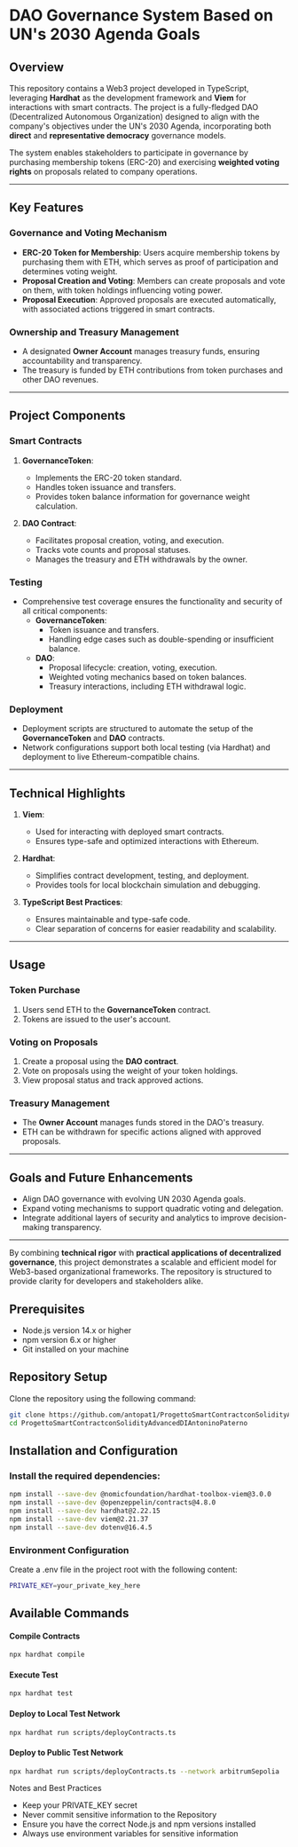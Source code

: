 # DAO Governance System Based on UN's 2030 Agenda Goals

## Overview
This repository contains a Web3 project developed in TypeScript, leveraging **Hardhat** as the development framework and **Viem** for interactions with smart contracts. The project is a fully-fledged DAO (Decentralized Autonomous Organization) designed to align with the company's objectives under the UN's 2030 Agenda, incorporating both **direct** and **representative democracy** governance models.

The system enables stakeholders to participate in governance by purchasing membership tokens (ERC-20) and exercising **weighted voting rights** on proposals related to company operations.

---

## Key Features
### Governance and Voting Mechanism
- **ERC-20 Token for Membership**: Users acquire membership tokens by purchasing them with ETH, which serves as proof of participation and determines voting weight.
- **Proposal Creation and Voting**: Members can create proposals and vote on them, with token holdings influencing voting power.
- **Proposal Execution**: Approved proposals are executed automatically, with associated actions triggered in smart contracts.

### Ownership and Treasury Management
- A designated **Owner Account** manages treasury funds, ensuring accountability and transparency.
- The treasury is funded by ETH contributions from token purchases and other DAO revenues.

---

## Project Components
### Smart Contracts
1. **GovernanceToken**: 
   - Implements the ERC-20 token standard.
   - Handles token issuance and transfers.
   - Provides token balance information for governance weight calculation.
   
2. **DAO Contract**: 
   - Facilitates proposal creation, voting, and execution.
   - Tracks vote counts and proposal statuses.
   - Manages the treasury and ETH withdrawals by the owner.

### Testing
- Comprehensive test coverage ensures the functionality and security of all critical components:
  - **GovernanceToken**:
    - Token issuance and transfers.
    - Handling edge cases such as double-spending or insufficient balance.
  - **DAO**:
    - Proposal lifecycle: creation, voting, execution.
    - Weighted voting mechanics based on token balances.
    - Treasury interactions, including ETH withdrawal logic.

### Deployment
- Deployment scripts are structured to automate the setup of the **GovernanceToken** and **DAO** contracts.
- Network configurations support both local testing (via Hardhat) and deployment to live Ethereum-compatible chains.

---

## Technical Highlights
1. **Viem**: 
   - Used for interacting with deployed smart contracts.
   - Ensures type-safe and optimized interactions with Ethereum.
   
2. **Hardhat**: 
   - Simplifies contract development, testing, and deployment.
   - Provides tools for local blockchain simulation and debugging.

3. **TypeScript Best Practices**:
   - Ensures maintainable and type-safe code.
   - Clear separation of concerns for easier readability and scalability.

---

## Usage
### Token Purchase
1. Users send ETH to the **GovernanceToken** contract.
2. Tokens are issued to the user's account.

### Voting on Proposals
1. Create a proposal using the **DAO contract**.
2. Vote on proposals using the weight of your token holdings.
3. View proposal status and track approved actions.

### Treasury Management
- The **Owner Account** manages funds stored in the DAO's treasury.
- ETH can be withdrawn for specific actions aligned with approved proposals.

---

## Goals and Future Enhancements
- Align DAO governance with evolving UN 2030 Agenda goals.
- Expand voting mechanisms to support quadratic voting and delegation.
- Integrate additional layers of security and analytics to improve decision-making transparency.

---

By combining **technical rigor** with **practical applications of decentralized governance**, this project demonstrates a scalable and efficient model for Web3-based organizational frameworks. The repository is structured to provide clarity for developers and stakeholders alike.

## Prerequisites

- Node.js version 14.x or higher
- npm version 6.x or higher
- Git installed on your machine

## Repository Setup

Clone the repository using the following command:
```bash
git clone https://github.com/antopat1/ProgettoSmartContractconSolidityAdvancedDIAntoninoPaterno.git
cd ProgettoSmartContractconSolidityAdvancedDIAntoninoPaterno
```

## Installation and Configuration


### Install the required dependencies:
```bash
npm install --save-dev @nomicfoundation/hardhat-toolbox-viem@3.0.0
npm install --save-dev @openzeppelin/contracts@4.8.0
npm install --save-dev hardhat@2.22.15
npm install --save-dev viem@2.21.37
npm install --save-dev dotenv@16.4.5
```

### Environment Configuration
Create a .env file in the project root with the following content:
```bash
PRIVATE_KEY=your_private_key_here
```

## Available Commands

#### Compile Contracts
```bash
npx hardhat compile
```

#### Execute Test
```bash
npx hardhat test
```

#### Deploy to Local Test Network
```bash
npx hardhat run scripts/deployContracts.ts
```

#### Deploy to Public Test Network
```bash
npx hardhat run scripts/deployContracts.ts --network arbitrumSepolia
```



Notes and Best Practices

- Keep your PRIVATE_KEY secret
- Never commit sensitive information to the Repository
- Ensure you have the correct Node.js and npm versions installed
- Always use environment variables for sensitive information

